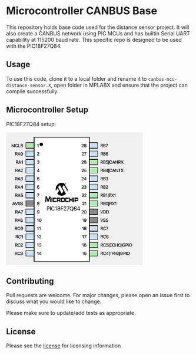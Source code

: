 # Microcontroller CANBUS Base

This repository holds base code used for the distance sensor project. It will
also create a CANBUS network using PIC MCUs and has builtin Serial UART
capability at 115200 baud rate. This specific repo is designed to be used
with the PIC18F27Q84.

## Usage

To use this code, clone it to a local folder and rename it to `canbus-mcu-distance-sensor.X`, open
folder in MPLABX and ensure that the project can compile successfully.

## Microcontroller Setup

PIC18F27Q84 setup:

![PIC Setup](docs/images/pic_pinout.png)

## Contributing

Pull requests are welcome. For major changes, please open an issue first to discuss what you would like to change.

Please make sure to update/add tests as appropriate.

## License

Please see the [license](https://github.com/relectric-car-team/canbus-mcu-distance-sensor/blob/main/LICENSE) for licensing information
